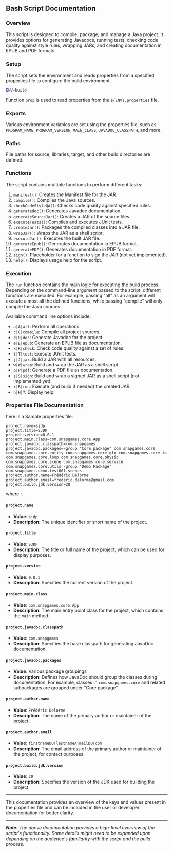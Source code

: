 ## Bash Script Documentation

### Overview

This script is designed to compile, package, and manage a Java project. It provides options for generating Javadocs,
running tests, checking code quality against style rules, wrapping JARs, and creating documentation in EPUB and PDF
formats.

### Setup

The script sets the environment and reads properties from a specified properties file to configure the build
environment.

```bash
ENV=build
```

Function `prop` is used to read properties from the `${ENV}.properties` file.

### Exports

Various environment variables are set using the properties file, such
as `PROGRAM_NAME`, `PROGRAM_VERSION`, `MAIN_CLASS`, `JAVADOC_CLASSPATH`, and more.

### Paths

File paths for source, libraries, target, and other build directories are defined.

### Functions

The script contains multiple functions to perform different tasks:

1. `manifest()`: Creates the Manifest file for the JAR.
2. `compile()`: Compiles the Java sources.
3. `checkCodeStyleQA()`: Checks code quality against specified rules.
4. `generatedoc()`: Generates Javadoc documentation.
5. `generateSourceJar()`: Creates a JAR of the source files.
6. `executeTests()`: Compiles and executes JUnit tests.
7. `createJar()`: Packages the compiled classes into a JAR file.
8. `wrapJar()`: Wraps the JAR as a shell script.
9. `executeJar()`: Executes the built JAR file.
10. `generateEpub()`: Generates documentation in EPUB format.
11. `generatePDF()`: Generates documentation in PDF format.
12. `sign()`: Placeholder for a function to sign the JAR (not yet implemented).
13. `help()`: Displays usage help for the script.

### Execution

The `run` function contains the main logic for executing the build process. Depending on the command-line argument
passed to the script, different functions are executed. For example, passing "all" as an argument will execute almost
all the defined functions, while passing "compile" will only compile the Java sources.

Available command line options include:

- `a|A|all`: Perform all operations.
- `c|C|compile`: Compile all project sources.
- `d|D|doc`: Generate Javadoc for the project.
- `e|E|epub`: Generate an EPUB file as documentation.
- `k|K|check`: Check code quality against a set of rules.
- `t|T|test`: Execute JUnit tests.
- `j|J|jar`: Build a JAR with all resources.
- `w|W|wrap`: Build and wrap the JAR as a shell script.
- `p|P|pdf`: Generate a PDF file as documentation.
- `s|S|sign`: Build and wrap a signed JAR as a shell script (not implemented yet).
- `r|R|run`: Execute (and build if needed) the created JAR.
- `h|H|?`: Display help.

### Properties File Documentation

here is a Sample properties file:

```properties
project.name=sjdp
project.title=SJDP
project.version=0.0.1
project.main.class=com.snapgames.core.App
project.javadoc.classpath=com.snapgames
project.javadoc.packages=-group "Core package" com.snapgames.core com.snapgames.core.entity com.snapgames.core.gfx com.snapgames.core.io com.snapgames.core.loop com.snapgames.core.physic com.snapgames.core.scene com.snapgames.core.service com.snapgames.core.utils -group "Demo Package" com.snapgames.demo.test001.scenes
project.author.name=Frédéric Delorme
project.author.email=frederic.delorme@gmail.com
project.build.jdk.version=20
```


where :

#### `project.name`

- **Value**: `sjdp`
- **Description**: The unique identifier or short name of the project.

#### `project.title`

- **Value**: `SJDP`
- **Description**: The title or full name of the project, which can be used for display purposes.

#### `project.version`

- **Value**: `0.0.1`
- **Description**: Specifies the current version of the project.

#### `project.main.class`

- **Value**: `com.snapgames.core.App`
- **Description**: The main entry point class for the project, which contains the `main` method.

#### `project.javadoc.classpath`

- **Value**: `com.snapgames`
- **Description**: Specifies the base classpath for generating JavaDoc documentation.

#### `project.javadoc.packages`

- **Value**: Various package groupings
- **Description**: Defines how JavaDoc should group the classes during documentation. For example, classes
  in `com.snapgames.core` and related subpackages are grouped under "Core package".

#### `project.author.name`

- **Value**: `Frédéric Delorme`
- **Description**: The name of the primary author or maintainer of the project.

#### `project.author.email`

- **Value**: `firstnameDOTlastnameATmailDOTcom`
- **Description**: The email address of the primary author or maintainer of the project, for contact purposes.

#### `project.build.jdk.version`

- **Value**: `20`
- **Description**: Specifies the version of the JDK used for building the project.

---

This documentation provides an overview of the keys and values present in the properties file and can be included in the
user or developer documentation for better clarity.

---




_**Note:** The above documentation provides a high-level overview of the script's functionality. Some details
might need to be expanded upon depending on the audience's familiarity with the script and the build process._
